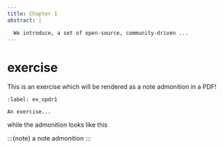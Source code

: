 ```yaml
---
title: Chapter 1
abstract: |

  We introduce, a set of open-source, community-driven ...
---
```


# exercise

This is an exercise which will be rendered as a note admonition in a PDF! 

```{exercise} Name exercise
:label: ex_opdr1

An exercise...

```

while the admonition looks like this

:::{note}
a note admonition
:::
